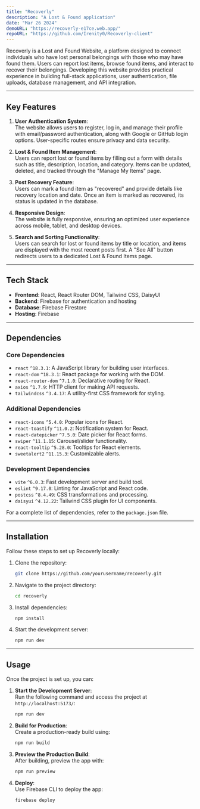 ```yaml
---
title: "Recoverly"
description: "A Lost & Found application"
date: "Mar 26 2024"
demoURL: "https://recoverly-e17ce.web.app/"
repoURL: "https://github.com/Irenity0/Recoverly-client"
---
```


Recoverly is a Lost and Found Website, a platform designed to connect individuals who have lost personal belongings with those who may have found them. Users can report lost items, browse found items, and interact to recover their belongings. Developing this website provides practical experience in building full-stack applications, user authentication, file uploads, database management, and API integration.  

---

## Key Features  

1. **User Authentication System**:  
   The website allows users to register, log in, and manage their profile with email/password authentication, along with Google or GitHub login options. User-specific routes ensure privacy and data security.  

2. **Lost & Found Item Management**:  
   Users can report lost or found items by filling out a form with details such as title, description, location, and category. Items can be updated, deleted, and tracked through the "Manage My Items" page.  

3. **Post Recovery Feature**:  
   Users can mark a found item as "recovered" and provide details like recovery location and date. Once an item is marked as recovered, its status is updated in the database.  

4. **Responsive Design**:  
   The website is fully responsive, ensuring an optimized user experience across mobile, tablet, and desktop devices.  

5. **Search and Sorting Functionality**:  
   Users can search for lost or found items by title or location, and items are displayed with the most recent posts first. A "See All" button redirects users to a dedicated Lost & Found Items page.  

---

## Tech Stack  

- **Frontend**: React, React Router DOM, Tailwind CSS, DaisyUI  
- **Backend**: Firebase for authentication and hosting  
- **Database**: Firebase Firestore  
- **Hosting**: Firebase  

---

## Dependencies  

### **Core Dependencies**  
- `react` `^18.3.1`: A JavaScript library for building user interfaces.  
- `react-dom` `^18.3.1`: React package for working with the DOM.  
- `react-router-dom` `^7.1.0`: Declarative routing for React.  
- `axios` `^1.7.9`: HTTP client for making API requests.  
- `tailwindcss` `^3.4.17`: A utility-first CSS framework for styling.  

### **Additional Dependencies**  
- `react-icons` `^5.4.0`: Popular icons for React.  
- `react-toastify` `^11.0.2`: Notification system for React.  
- `react-datepicker` `^7.5.0`: Date picker for React forms.  
- `swiper` `^11.1.15`: Carousel/slider functionality.  
- `react-tooltip` `^5.28.0`: Tooltips for React elements.  
- `sweetalert2` `^11.15.3`: Customizable alerts.  

### **Development Dependencies**  
- `vite` `^6.0.3`: Fast development server and build tool.  
- `eslint` `^9.17.0`: Linting for JavaScript and React code.  
- `postcss` `^8.4.49`: CSS transformations and processing.  
- `daisyui` `^4.12.22`: Tailwind CSS plugin for UI components.  

For a complete list of dependencies, refer to the `package.json` file.  

---

## Installation  

Follow these steps to set up Recoverly locally:  

1. Clone the repository:  
   ```bash
   git clone https://github.com/yourusername/recoverly.git
   ```  

2. Navigate to the project directory:  
   ```bash
   cd recoverly
   ```  

3. Install dependencies:  
   ```bash
   npm install
   ```  

4. Start the development server:  
   ```bash
   npm run dev
   ```  

---

## Usage  

Once the project is set up, you can:  

1. **Start the Development Server**:  
   Run the following command and access the project at `http://localhost:5173/`:  
   ```bash
   npm run dev
   ```  

2. **Build for Production**:  
   Create a production-ready build using:  
   ```bash
   npm run build
   ```  

3. **Preview the Production Build**:  
   After building, preview the app with:  
   ```bash
   npm run preview
   ```  

4. **Deploy**:  
   Use Firebase CLI to deploy the app:  
   ```bash
   firebase deploy
   ```  